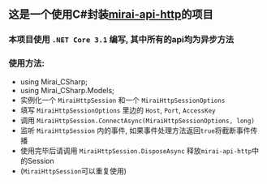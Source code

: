 ## 这是一个使用C#封装[mirai-api-http](https://github.com/mamoe/mirai-api-http)的项目  
### 本项目使用 `.NET Core 3.1` 编写, 其中所有的api均为**异步**方法  
### 使用方法:  
- using Mirai_CSharp;  
- using Mirai_CSharp.Models;  
- 实例化一个 `MiraiHttpSession` 和一个 `MiraiHttpSessionOptions`  
- 填写 `MiraiHttpSessionOptions` 里边的 `Host`, `Port`, `AccessKey`
- 调用 `MiraiHttpSession.ConnectAsync(MiraiHttpSessionOptions, long)`
- 监听 `MiraiHttpSession` 内的事件, 如果事件处理方法返回`true`将截断事件传播
- 使用完毕后请调用 `MiraiHttpSession.DisposeAsync` 释放`mirai-api-http`中的Session
- (`MiraiHttpSession`可以重复使用)
